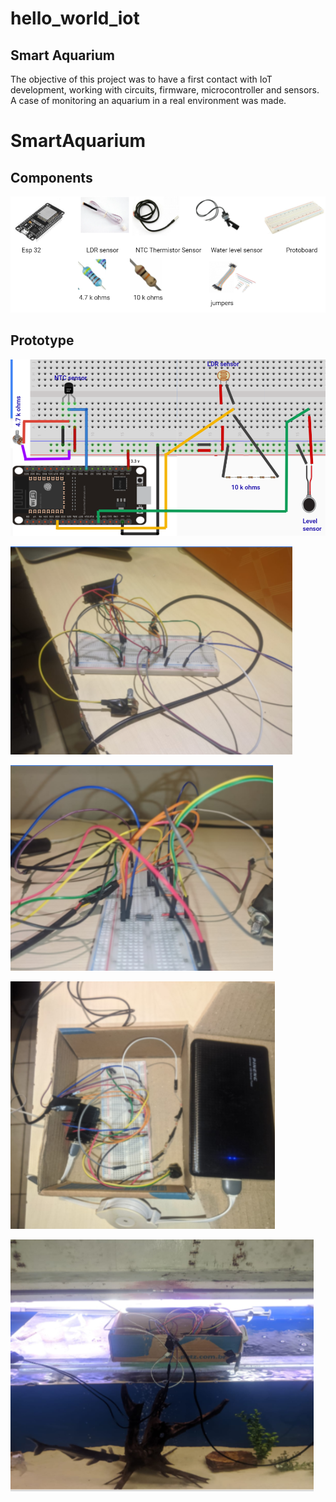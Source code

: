 # hello_world_iot
## Smart Aquarium
The objective of this project was to have a first contact with IoT development, working with circuits, firmware, microcontroller and sensors.
A case of monitoring an aquarium in a real environment was made.

# SmartAquarium

## Components

![SmartAquarium%204d48776a528c438f8eaa5a4e9f5d691a/Untitled.png](SmartAquarium%204d48776a528c438f8eaa5a4e9f5d691a/Untitled.png)

## Prototype

![SmartAquarium%204d48776a528c438f8eaa5a4e9f5d691a/Untitled%201.png](SmartAquarium%204d48776a528c438f8eaa5a4e9f5d691a/Untitled%201.png)

![SmartAquarium%204d48776a528c438f8eaa5a4e9f5d691a/Untitled%202.png](SmartAquarium%204d48776a528c438f8eaa5a4e9f5d691a/Untitled%202.png)

![SmartAquarium%204d48776a528c438f8eaa5a4e9f5d691a/Untitled%203.png](SmartAquarium%204d48776a528c438f8eaa5a4e9f5d691a/Untitled%203.png)

![SmartAquarium%204d48776a528c438f8eaa5a4e9f5d691a/Untitled%204.png](SmartAquarium%204d48776a528c438f8eaa5a4e9f5d691a/Untitled%204.png)

![SmartAquarium%204d48776a528c438f8eaa5a4e9f5d691a/Untitled%205.png](SmartAquarium%204d48776a528c438f8eaa5a4e9f5d691a/Untitled%205.png)
